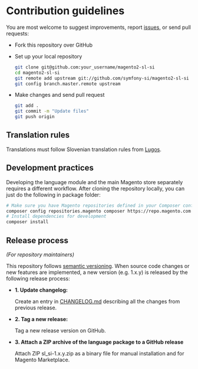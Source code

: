# Contribution guidelines

You are most welcome to suggest improvements, report
[issues](https://github.com/symfony-si/magento2-sl-si/issues), or send pull
requests:

* Fork this repository over GitHub
* Set up your local repository

  ```bash
  git clone git@github.com:your_username/magento2-sl-si
  cd magento2-sl-si
  git remote add upstream git://github.com/symfony-si/magento2-sl-si
  git config branch.master.remote upstream
  ```
* Make changes and send pull request

  ```bash
  git add .
  git commit -m "Update files"
  git push origin
  ```

## Translation rules

Translations must follow Slovenian translation rules from
[Lugos](https://wiki.lugos.si/slovenjenje:pravila).

## Development practices

Developing the language module and the main Magento store separately requires
a different workflow. After cloning the repository locally, you can just do the
following in package folder:

```bash
# Make sure you have Magento repositories defined in your Composer configuration
composer config repositories.magento composer https://repo.magento.com --global
# Install dependencies for development
composer install
```

## Release process

*(For repository maintainers)*

This repository follows [semantic versioning](http://semver.org). When source
code changes or new features are implemented, a new version (e.g. 1.x.y) is
released by the following release process:

* **1. Update changelog:**

  Create an entry in [CHANGELOG.md](CHANGELOG.md) describing all the changes
  from previous release.

* **2. Tag a new release:**

  Tag a new release version on GitHub.

* **3. Attach a ZIP archive of the language package to a GitHub release**

  Attach ZIP sl_si-1.x.y.zip as a binary file for manual installation and for
  Magento Marketplace.
